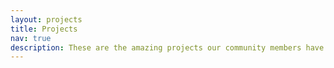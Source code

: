 ```yaml
---
layout: projects
title: Projects
nav: true
description: These are the amazing projects our community members have made!
---
```




